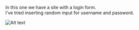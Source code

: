 In this one we have a site with a login form.<br>
I've tried inserting random input for username and password.

![Alt text](https://github.com/DejanJS/picoCTF-Writeups/blob/master/03.Logon/login1.png) 

